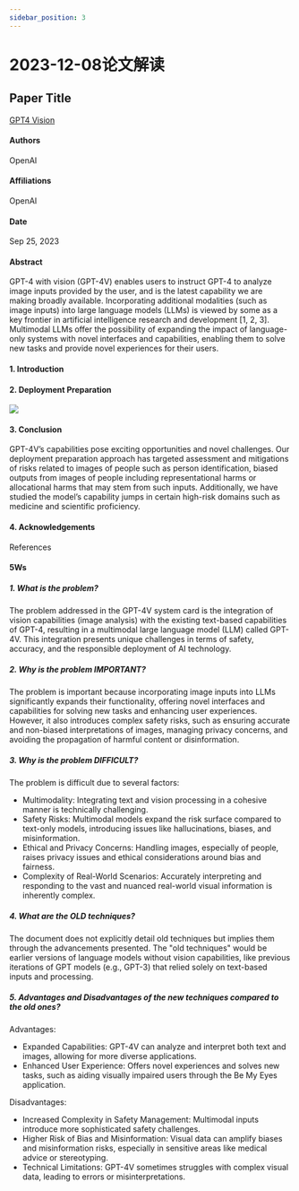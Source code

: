 ```yaml
---
sidebar_position: 3
---
```


# 2023-12-08论文解读

## Paper Title
[GPT4 Vision](https://github.com/weijiang2023/Suanfamama-kb/blob/main/kb/computer.science/GPTV.System.Card.pdf)

#### Authors
OpenAI

#### Affiliations
OpenAI

#### Date
Sep 25, 2023

#### Abstract
GPT-4 with vision (GPT-4V) enables users to instruct GPT-4 to analyze image inputs provided by the user, and is the latest capability we are making broadly available. Incorporating additional modalities (such as image inputs) into large language models (LLMs) is viewed by some as a key frontier in artificial intelligence research and development [1, 2, 3]. Multimodal LLMs offer the possibility of expanding the impact of language-only systems with novel interfaces and capabilities, enabling them to solve new tasks and provide novel experiences for their users.

#### 1. Introduction

#### 2. Deployment Preparation

![](./20231208/fig.1.png)

#### 3. Conclusion
GPT-4V’s capabilities pose exciting opportunities and novel challenges. Our deployment preparation approach has targeted assessment and mitigations of risks related to images of people such as person identification, biased outputs from images of people including representational harms or allocational harms that may stem from such inputs. Additionally, we have studied the model’s capability jumps in certain high-risk domains such as medicine and scientific proficiency.

#### 4. Acknowledgements

References

#### 5Ws
##### 1. What is the problem?
The problem addressed in the GPT-4V system card is the integration of vision capabilities (image analysis) with the existing text-based capabilities of GPT-4, resulting in a multimodal large language model (LLM) called GPT-4V. This integration presents unique challenges in terms of safety, accuracy, and the responsible deployment of AI technology.

##### 2. Why is the problem IMPORTANT?
The problem is important because incorporating image inputs into LLMs significantly expands their functionality, offering novel interfaces and capabilities for solving new tasks and enhancing user experiences. However, it also introduces complex safety risks, such as ensuring accurate and non-biased interpretations of images, managing privacy concerns, and avoiding the propagation of harmful content or disinformation.

##### 3. Why is the problem DIFFICULT?
The problem is difficult due to several factors:
* Multimodality: Integrating text and vision processing in a cohesive manner is technically challenging.
* Safety Risks: Multimodal models expand the risk surface compared to text-only models, introducing issues like hallucinations, biases, and misinformation.
* Ethical and Privacy Concerns: Handling images, especially of people, raises privacy issues and ethical considerations around bias and fairness.
* Complexity of Real-World Scenarios: Accurately interpreting and responding to the vast and nuanced real-world visual information is inherently complex.

##### 4. What are the OLD techniques?
The document does not explicitly detail old techniques but implies them through the advancements presented. The "old techniques" would be earlier versions of language models without vision capabilities, like previous iterations of GPT models (e.g., GPT-3) that relied solely on text-based inputs and processing.

##### 5. Advantages and Disadvantages of the new techniques compared to the old ones?
Advantages:
* Expanded Capabilities: GPT-4V can analyze and interpret both text and images, allowing for more diverse applications.
* Enhanced User Experience: Offers novel experiences and solves new tasks, such as aiding visually impaired users through the Be My Eyes application.

Disadvantages:
* Increased Complexity in Safety Management: Multimodal inputs introduce more sophisticated safety challenges.
* Higher Risk of Bias and Misinformation: Visual data can amplify biases and misinformation risks, especially in sensitive areas like medical advice or stereotyping.
* Technical Limitations: GPT-4V sometimes struggles with complex visual data, leading to errors or misinterpretations.
